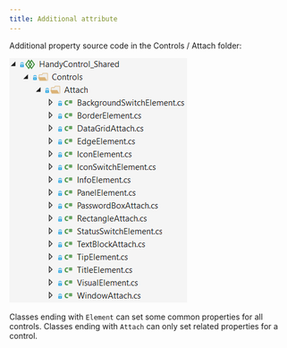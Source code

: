 ```yaml
---
title: Additional attribute
---
```


Additional property source code in the Controls / Attach folder:

![Attach](https://raw.githubusercontent.com/HandyOrg/HandyOrgResource/master/HandyControl/Doc/attach/Attach.png)

Classes ending with `Element` can set some common properties for all controls. Classes ending with `Attach` can only set related properties for a control.